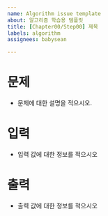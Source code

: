 ```yaml
---
name: Algorithm issue template
about: 알고리즘 학습용 템플릿
title: [Chapter00/Step00] 제목
labels: algorithm
assignees: babysean

---
```


# 문제
- 문제에 대한 설명을 적으시오.

# 입력
- 입력 값에 대한 정보를 적으시오

# 출력
- 출력 값에 대한 정보를 적으시오
